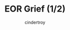 ---
media: "images/rounds/round_1/eor_grief_1.png"
media_type: image
type: art
title: EOR Grief (1/2)
author: [cindertroy]
desc: After this, we needed to mop up the blood stains on the map file before round 2.
---